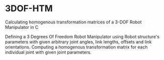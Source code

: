 # 3DOF-HTM
Calculating homogenous transformation matrices of a 3-DOF Robot Manipulator in C

Defining a 3 Degrees Of Freedom Robot Manipulator using Robot structure's parameters with given arbitrary joint angles, link lengths, offsets and link orientations. 
Computing a homogenous transformation matrix for each individual joint with given joint parameters. 
